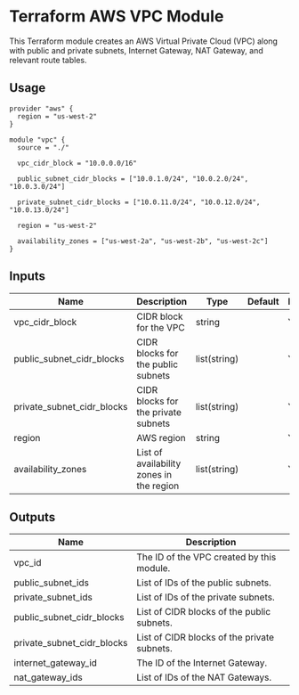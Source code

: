 # Terraform AWS VPC Module

This Terraform module creates an AWS Virtual Private Cloud (VPC) along with public and private subnets, Internet Gateway, NAT Gateway, and relevant route tables.

## Usage

```hcl
provider "aws" {
  region = "us-west-2"
}

module "vpc" {
  source = "./"
  
  vpc_cidr_block = "10.0.0.0/16"
  
  public_subnet_cidr_blocks = ["10.0.1.0/24", "10.0.2.0/24", "10.0.3.0/24"]
  
  private_subnet_cidr_blocks = ["10.0.11.0/24", "10.0.12.0/24", "10.0.13.0/24"]
  
  region = "us-west-2"
  
  availability_zones = ["us-west-2a", "us-west-2b", "us-west-2c"]
}
```
## Inputs
| Name                      | Description                                               | Type         | Default | Required |
|---------------------------|-----------------------------------------------------------|--------------|---------|----------|
| vpc_cidr_block            | CIDR block for the VPC                                    | string       |         | Yes      |
| public_subnet_cidr_blocks | CIDR blocks for the public subnets                        | list(string) |         | Yes      |
| private_subnet_cidr_blocks| CIDR blocks for the private subnets                       | list(string) |         | Yes      |
| region                    | AWS region                                                | string       |         | Yes      |
| availability_zones        | List of availability zones in the region                 | list(string) |         | Yes      |

## Outputs
| Name                          | Description                                       |
|-------------------------------|---------------------------------------------------|
| vpc_id                        | The ID of the VPC created by this module.        |
| public_subnet_ids             | List of IDs of the public subnets.               |
| private_subnet_ids            | List of IDs of the private subnets.              |
| public_subnet_cidr_blocks     | List of CIDR blocks of the public subnets.       |
| private_subnet_cidr_blocks    | List of CIDR blocks of the private subnets.      |
| internet_gateway_id           | The ID of the Internet Gateway.                  |
| nat_gateway_ids               | List of IDs of the NAT Gateways.                 |
